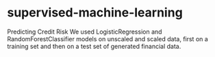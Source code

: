 # supervised-machine-learning
Predicting Credit Risk
We used LogisticRegression and RandomForestClassifier models on unscaled and scaled data, first on a training set and then on a test set of generated financial data.

